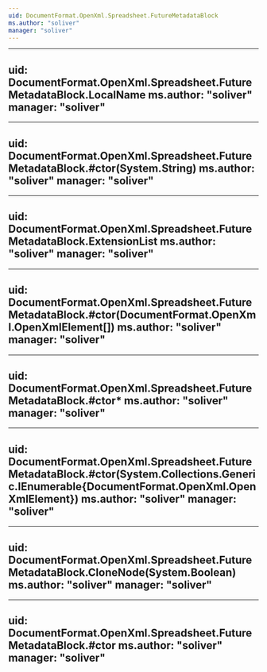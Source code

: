 ```yaml
---
uid: DocumentFormat.OpenXml.Spreadsheet.FutureMetadataBlock
ms.author: "soliver"
manager: "soliver"
---
```


---
uid: DocumentFormat.OpenXml.Spreadsheet.FutureMetadataBlock.LocalName
ms.author: "soliver"
manager: "soliver"
---

---
uid: DocumentFormat.OpenXml.Spreadsheet.FutureMetadataBlock.#ctor(System.String)
ms.author: "soliver"
manager: "soliver"
---

---
uid: DocumentFormat.OpenXml.Spreadsheet.FutureMetadataBlock.ExtensionList
ms.author: "soliver"
manager: "soliver"
---

---
uid: DocumentFormat.OpenXml.Spreadsheet.FutureMetadataBlock.#ctor(DocumentFormat.OpenXml.OpenXmlElement[])
ms.author: "soliver"
manager: "soliver"
---

---
uid: DocumentFormat.OpenXml.Spreadsheet.FutureMetadataBlock.#ctor*
ms.author: "soliver"
manager: "soliver"
---

---
uid: DocumentFormat.OpenXml.Spreadsheet.FutureMetadataBlock.#ctor(System.Collections.Generic.IEnumerable{DocumentFormat.OpenXml.OpenXmlElement})
ms.author: "soliver"
manager: "soliver"
---

---
uid: DocumentFormat.OpenXml.Spreadsheet.FutureMetadataBlock.CloneNode(System.Boolean)
ms.author: "soliver"
manager: "soliver"
---

---
uid: DocumentFormat.OpenXml.Spreadsheet.FutureMetadataBlock.#ctor
ms.author: "soliver"
manager: "soliver"
---
